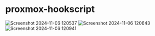 # proxmox-hookscript

![Screenshot 2024-11-06 120537](https://github.com/user-attachments/assets/a284b2fa-6f5d-4fb8-ae3b-e2a55fe1aa80)
![Screenshot 2024-11-06 120643](https://github.com/user-attachments/assets/2e7840ad-9dce-4646-9521-4511055113a7)
![Screenshot 2024-11-06 120941](https://github.com/user-attachments/assets/3ea8c5b3-2945-4795-9102-16380f92ed02)

